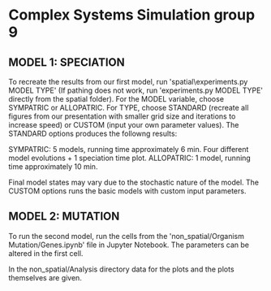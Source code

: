 # Complex Systems Simulation group 9

## MODEL 1: SPECIATION

To recreate the results from our first model, run 'spatial\experiments.py MODEL TYPE' (If pathing does not work, run 'experiments.py MODEL TYPE' directly from the spatial folder). For the MODEL variable, choose SYMPATRIC or ALLOPATRIC. For TYPE, choose STANDARD (recreate all figures from our presentation with smaller grid size and iterations to increase speed) or CUSTOM (input your own parameter values). The STANDARD options produces the followng results:

SYMPATRIC: 5 models, running time approximately 6 min. Four different model evolutions + 1 speciation time plot.
ALLOPATRIC: 1 model, running time approximately 10 min.

Final model states may vary due to the stochastic nature of the model. The CUSTOM options runs the basic models with custom input parameters.

## MODEL 2: MUTATION

To run the second model, run the cells from the 'non_spatial/Organism Mutation/Genes.ipynb' file in Jupyter Notebook. The parameters can be altered in the first cell. 

In the non_spatial/Analysis directory data for the plots and the plots themselves are given.
